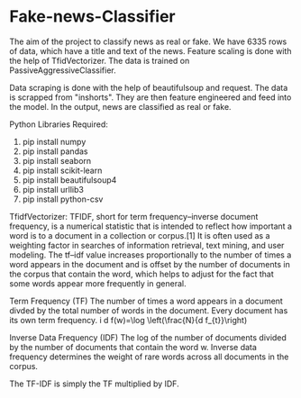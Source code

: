 # Fake-news-Classifier
The aim of the project to classify news as real or fake. We have 6335 rows of data, which have a title and text of the news. Feature scaling is done with the help of TfidVectorizer. The data is trained on PassiveAggressiveClassifier. 

Data scraping is done with the help of beautifulsoup and request. The data is scrapped from "inshorts". They are then feature engineered and feed into the model. In the output, news are classified as real or fake.

Python Libraries Required:
1. pip install numpy
2. pip install pandas
3. pip install seaborn
4. pip install scikit-learn
5. pip install beautifulsoup4
6. pip install urllib3
7. pip install python-csv

TfidfVectorizer:
TFIDF, short for term frequency–inverse document frequency, is a numerical statistic that is intended to reflect how important a word is to a document in a collection or corpus.[1] It is often used as a weighting factor in searches of information retrieval, text mining, and user modeling. The tf–idf value increases proportionally to the number of times a word appears in the document and is offset by the number of documents in the corpus that contain the word, which helps to adjust for the fact that some words appear more frequently in general.

Term Frequency (TF)
The number of times a word appears in a document divded by the total number of words in the document. Every document has its own term frequency.
i d f(w)=\log \left(\frac{N}{d f_{t}}\right)

Inverse Data Frequency (IDF)
The log of the number of documents divided by the number of documents that contain the word w. Inverse data frequency determines the weight of rare words across all documents in the corpus.

The TF-IDF is simply the TF multiplied by IDF.

